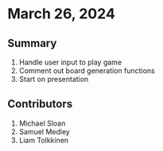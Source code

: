 # March 26, 2024

## Summary
1. Handle user input to play game
2. Comment out board generation functions
3. Start on presentation

## Contributors
1. Michael Sloan
2. Samuel Medley
3. Liam Tolkkinen
